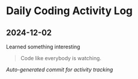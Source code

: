 # Daily Coding Activity Log

## 2024-12-02

Learned something interesting

> Code like everybody is watching.

*Auto-generated commit for activity tracking*
